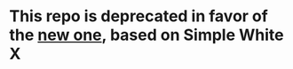 # This repo is deprecated in favor of the [new one](https://github.com/3marcusw/simplewhitecompact), based on Simple White X

